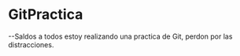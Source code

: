 # GitPractica

--Saldos a todos estoy realizando una 
practica de Git, perdon por las distracciones. 


